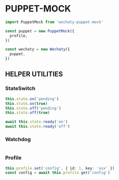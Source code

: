# PUPPET-MOCK

```ts
import PuppetMock from 'wechaty-puppet-mock'

const puppet = new PuppetMock({
  profile,
})

const wechaty = new Wechaty({
  puppet,
})
```

## HELPER UTILITIES

### StateSwitch

```ts
this.state.on('pending')
this.state.on(true)
this.state.off('pending')
this.state.off(true)

await this.state.ready('on')
await this.state.ready('off')

```

### Watchdog

```ts
```

### Profile

```ts
this.profile.set('config', { id: 1, key: 'xxx' })
const config = await this.profile.get('config')
```

